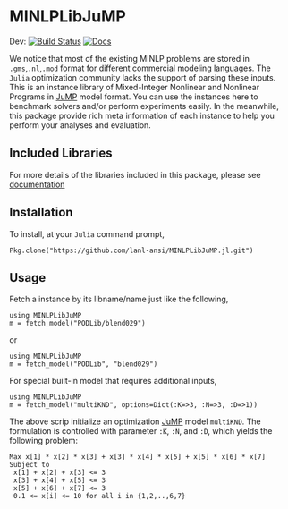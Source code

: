 # MINLPLibJuMP
Dev: [![Build Status](https://travis-ci.org/lanl-ansi/MINLPLibJuMP.jl.svg?branch=master)](https://travis-ci.org/lanl-ansi/MINLPLibJuMP.jl) [![Docs](https://img.shields.io/badge/docs-latest-blue.svg)](https://lanl-ansi.github.io/MINLPLibJuMP.jl/latest)


We notice that most of the existing MINLP problems are stored in `.gms`,`.nl`,`.mod` format for different commercial modeling languages.
The `Julia` optimization community lacks the support of parsing these inputs.
This is an instance library of Mixed-Integer Nonlinear and Nonlinear Programs in [JuMP](https://github.com/JuliaOpt/JuMP.jl) model format.
You can use the instances here to benchmark solvers and/or perform experiments easily.
In the meanwhile, this package provide rich meta information of each instance to help you perform your analyses and evaluation.

## Included Libraries
For more details of the libraries included in this package, please see [documentation](https://lanl-ansi.github.io/MINLPLibJuMP.jl/latest/)

## Installation
To install, at your `Julia` command prompt,
```
Pkg.clone("https://github.com/lanl-ansi/MINLPLibJuMP.jl.git")
```

## Usage
Fetch a instance by its libname/name just like the following,
```
using MINLPLibJuMP
m = fetch_model("PODLib/blend029")
```
or
```
using MINLPLibJuMP
m = fetch_model("PODLib", "blend029")
```

For special built-in model that requires additional inputs,
```
using MINLPLibJuMP
m = fetch_model("multiKND", options=Dict(:K=>3, :N=>3, :D=>1))
```

The above scrip initialize an optimization [JuMP](https://github.com/JuliaOpt/JuMP.jl) model `multiKND`. The
formulation is controlled with parameter `:K`, `:N`, and `:D`, which yields the
following problem:

```
Max x[1] * x[2] * x[3] + x[3] * x[4] * x[5] + x[5] * x[6] * x[7]
Subject to
 x[1] + x[2] + x[3] <= 3
 x[3] + x[4] + x[5] <= 3
 x[5] + x[6] + x[7] <= 3
 0.1 <= x[i] <= 10 for all i in {1,2,..,6,7}
```
